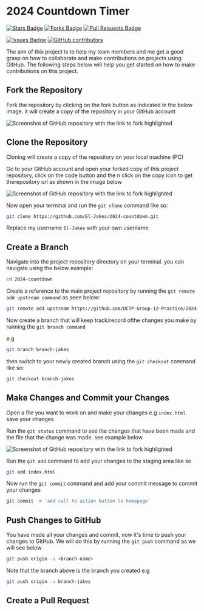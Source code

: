 # 2024 Countdown Timer

<a href="https://github.com/DCTP-Group-12-Practice/2024-countdown/stargazers"><img src="https://img.shields.io/github/stars/DCTP-Group-12-Practice/2024-countdown" alt="Stars Badge"/></a>
<a href="https://github.com/DCTP-Group-12-Practice/2024-countdown/network/members"><img src="https://img.shields.io/github/forks/DCTP-Group-12-Practice/2024-countdown" alt="Forks Badge"/></a>
<a href="https://github.com/DCTP-Group-12-Practice/2024-countdown/pulls"><img src="https://img.shields.io/github/issues-pr/DCTP-Group-12-Practice/2024-countdown" alt="Pull Requests Badge"/></a>

<a href="https://github.com/DCTP-Group-12-Practice/2024-countdown/issues"><img src="https://img.shields.io/github/issues/DCTP-Group-12-Practice/2024-countdown" alt="Issues Badge"/></a>
<a href="https://github.com/DCTP-Group-12-Practice/2024-countdown/graphs/contributors"><img alt="GitHub contributors" src="https://img.shields.io/github/contributors/DCTP-Group-12-Practice/2024-countdown?color=2b9348"></a>

The aim of this project is to help my team members and me get a good grasp on how to collaborate and make contributions on projects using GitHub. The following steps below will help you get started on how to make contributions on this project.

## Fork the Repository

Fork the repository by clicking on the fork button as indicated in the below image. it will create a copy of the repository in your GitHub account

![Screenshot of GitHub repository with the link to fork highlighted](https://i.ibb.co/6s5CFz4/forked.png)

## Clone the Repository

Cloning will create a copy of the repository on your local machine (PC)

Go to your GitHub account and open your forked copy of this project repository, click on the code button and the n click on the copy icon to get therepository url as shown in the image below

![Screenshot of GitHub repository with the link to fork highlighted](https://i.ibb.co/b7p0X16/clone.png)

Now open your terminal and run  the `git clone` command like so:

```sh
git clone https://github.com/El-Jakes/2024-countdown.git
```

Replace my username `El-Jakes` with your own username

## Create a Branch

Navigate into the project repository directory on your terminal. you can navigate using the below example:

```sh
cd 2024-countdown
```

Create a reference to the main project repository by running the `git remote add upstream command` as seen below:

```sh
git remote add upstream https://github.com/DCTP-Group-12-Practice/2024-countdown.git
```

Now create a branch that will keep track/record ofthe changes you make by running the `git branch command`

e.g

```sh
git branch branch-jakes
```

then switch to your newly created branch using the `git checkout` command like so:

```sh
git checkout branch-jakes
```

## Make Changes and Commit your Changes

Open a file you want to work on and make your changes e.g `index.html`. save your changes

Run the `git status` command to see the changes that have been made and the file that the change was made. see example below

![Screenshot of GitHub repository with the link to fork highlighted](https://i.ibb.co/r4WgvLd/git-Status.png)

Run the  `git add` command to add your changes to the staging area like so

```sh
git add index.html
```

Now run the `git commit` command and add your commit message to commit your changes

```sh
git commit -m 'add call to action button to homepage'
```

## Push Changes to GitHub

You have made all your changes and commit, now it's time to push your changes to GitHub. We will do this by running the `git push` command as we will see below

```sh
git push origin -u <branch-name>
```

Note that the branch above is the branch you created
e.g

```sh
git push origin -u branch-jakes
```

## Create a Pull Request





